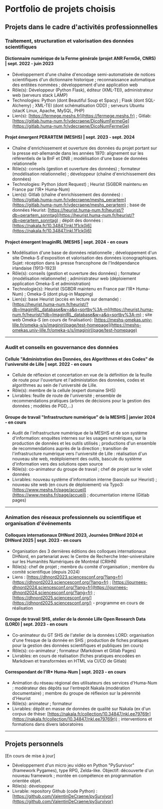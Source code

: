 # Portfolio de projets choisis

## Projets dans le cadre d'activités professionnelles

### Traitement, structuration et valorisation des données scientifiques

#### Dictionnaire numérique de la Ferme générale (projet ANR FermGé, CNRS)  | sept. 2022 - juin 2023
* Développement d'une chaîne d'encodage semi-automatisée de notices scientifiques d'un dictionnaire historique ; reconnaissance automatique des entitées nommées ; développement d'une application web
* Rôle(s): Développeur (Python Flask), éditeur (XML-TEI), administrateur web (serveurs stack LAMP)
* Technologies: Python (dont Beautiful Soup et Spacy) ; Flask (dont SQL-Alchemy) ; XML-TEI (dont schématisation ODD) ; serveurs Ubuntu (stacK Linux, Apache, MySQL, PHP)
* Lien(s): [https://fermege.meshs.fr](https://fermege.meshs.fr) ; Gitlab: [https://gitlab.huma-num.fr/vdecraene/DicoNumFermeGe](https://gitlab.huma-num.fr/vdecraene/DicoNumFermeGe)

#### Projet émergent PERARTEM (MESHS) | sept. 2023 - sept. 2024
* Chaîne d'enrichissement et ouverture des données du projet portant sur la presse est-allemande dans les années 1970: alignement sur les référentiels de la BnF et DNB ; modélisation d'une base de données relationnelle
* Rôle(s): conseils (gestion et ouverture des données) ; formateur (modélisation relationnelle) ; développeur (chaîne d'enrichissement des données)
* Technologies: Python (dont Request) ; Heurist (SGBDR maintenu en France par l'IR* Huma-Num)
* Lien(s): Gitlab (chaîne d'enrichissement des données) : [https://gitlab.huma-num.fr/vdecraene/meshs_perartem](https://gitlab.huma-num.fr/vdecraene/meshs_perartem) ; base de données Heurist: [https://heurist.huma-num.fr/heurist/?db=perartem_sonntag](https://heurist.huma-num.fr/heurist/?db=perartem_sonntag) ; dépôt des données : [https://nakala.fr/10.34847/nkl.1f1ck0j6](https://nakala.fr/10.34847/nkl.1f1ck0j6)

#### Project émergent ImaginIRL (MESHS | sept. 2024 - en cours
* Modélisation d'une base de données relationnelle ; développement d'un site Omeka-S d'exposition et valorisation des données iconographiques. Sujet: réception dans la presse francophone de l'Indépendance irlandaise (1913-1923)
* Rôle(s): conseils (gestion et ouverture des données) ; formateur (modélisation relationnelle) ; administrateur web (déploiement application Omeka-S et administration)
* Technologie(s): Heurist (SGBDR maintenu en France par l'IR* Huma-Num) ; Omeka-S (dont plug-in Mapping)
* Lien(s): base Heurist (accès en lecture sur demande) : [https://heurist.huma-num.fr/heurist/?db=ImaginIRL_database&w=a&q=sortby%3A-m](https://heurist.huma-num.fr/heurist/?db=ImaginIRL_database&w=a&q=sortby%3A-m) ; site web Omeka-S (en cours de finalisation): [https://meshs-omekas.univ-lille.fr/omeka-s/s/imaginirl/page/test-homepage](https://meshs-omekas.univ-lille.fr/omeka-s/s/imaginirl/page/test-homepage)

---

### Audit et conseils en gouvernance des données 

#### Cellule "Administration des Données, des Algorithmes et des Codes" de l'université de Lille | sept. 2022 - en cours
* Cellule de réflexion et concertation en vue de la définition de la feuille de route pour l'ouverture et l'administation des données, codes et algorithmes au sein de l'université de Lille.
* Rôle(s): membre de la cellule (expert domaine SHS)
* Livrables: feuille de route de l'université ; ensemble de recommendations pratiques (arbres de décisions pour la gestion des données ; modèles de PGD,...)

#### Groupe de travail "Infrastructure numérique" de la MESHS | janvier 2024 - en cours
* Audit de l'infrastructure numérique de la MESHS et de son système d'information: enquêtes internes sur les usages numériques, sur la production de données et les outils utilisés ; productions d'un ensemble de recommendations auprès de la direction ; transition de l'infrastructure numérique vers l'université de Lille : réalisation d'un nouveau site web, redéploiement des outils, bascule du système d'information vers des solutions open source
* Rôle(s): co-animateur du groupe de travail ; chef de projet sur le volet données
* Livrables: nouveau système d'information interne (bascule sur Heurist) ; nouveau site web (en cours de déploiement) via Typo3: [https://www.meshs.fr/page/accueil](https://www.meshs.fr/page/accueil) ; documentation interne (Gitlab pages)

---

### Animation des réseaux professionnels ou scientifique et organisation d'événements

#### Colloques internationaux DHNord 2023, Journées DHNord 2024 et DHNord 2025 | sept. 2023 - en cours
* Organisation des 3 dernières éditions des colloques internationaux DHNord, en partenariat avec le Centre de Recherche Inter-universitaire sur les Humanités Numériques de Montréal (CRIHN)
* Rôle(s): chef de projet ; membre du comité d'organisation ; membre du comité scientifique (depuis 2024)
* Liens : [https://dhnord2023.sciencesconf.org/?lang=fr](https://dhnord2023.sciencesconf.org/?lang=fr) ; [https://journees-dhnord2024.sciencesconf.org/?lang=fr](https://journees-dhnord2024.sciencesconf.org/?lang=fr) ; [https://dhnord2025.sciencesconf.org/](https://dhnord2025.sciencesconf.org/) - programme en cours de réalisation

#### Groupe de travail SHS, atelier de la donnée Lille Open Research Data (LORD) | sept. 2023 - en cours
* Co-animateur du GT SHS de l'atelier de la données LORD: organisation d'une fresque de la donnée en SHS ; production de fiches pratiques pour la gestion des données scientifiques et publiques (en cours)
* Rôle(s): co-animateur ; formateur (Markdown et Gitlab Pages)
* Livrables: en cours de réalisation (fiches pratiques encodées en Markdown et transformées en HTML via CI/CD de Gitlab)

#### Correspondant de l'IR* Huma-Num | sept. 2023 - en cours
* Animation du réseau régional des utilisateurs des services d'Huma-Num ; modérateur des dépôts sur l'entrepôt Nakala (modération documentaire) ; membre du groupe de réflexion sur la pérennité d'Heurist
* Rôle(s): animateur ; formateur
* Livrables: dépôt en masse de données de qualité sur Nakala (ex d'un corpus de thèse: [https://nakala.fr/collection/10.34847/nkl.ee79769r](https://nakala.fr/collection/10.34847/nkl.ee79769r)) ; interventions et formations dans divers laboratoires
---

## Projets personnels

[En cours de mise à jour]

* Développement d'un micro jeu vidéo en Python "PySurvivor" (framework Pygames), type RPG, Zelda-like. Objectif: découverte d'un nouveau framework ; montée en compétence en programmation orientée objet.
* Rôle(s): développeur
* Livrable: repository Github (code Python) : [https://github.com/ValentinDeCraene/pySurvivor](https://github.com/ValentinDeCraene/pySurvivor)

